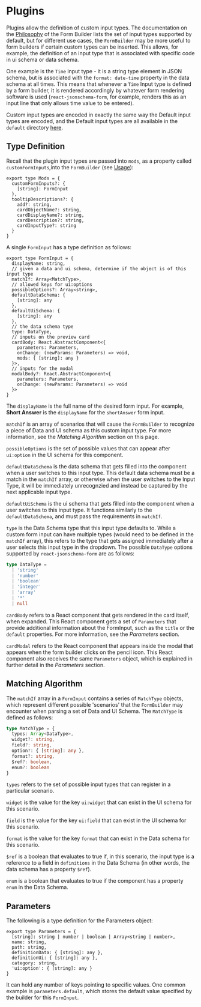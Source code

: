 # Plugins

Plugins allow the definition of custom input types. The documentation on the [Philosophy](Philosophy.md) of the Form Builder lists the set of input types supported by default, but for different use cases, the `FormBuilder` may be more useful to form builders if certain custom types can be inserted. This allows, for example, the definition of an input type that is associated with specific code in ui schema or data schema.

One example is the `Time` input type - it is a string type element in JSON schema, but is associated with the `format: date-time` property in the data schema at all times. This means that whenever a `Time` Input type is defined by a form builder, it is rendered accordingly by whatever form rendering software is used (`react-jsonschema-form`, for example, renders this as an input line that only allows time value to be entered).

Custom input types are encoded in exactly the same way the Default input types are encoded, and the Default input types are all available in the `default` directory [here](https://github.com/ginkgobioworks/react-jsonschema-form-editor/tree/main/src/formBuilder/defaults).

## Type Definition

Recall that the plugin input types are passed into `mods`, as a property called `customFormInputs`,into the `FormBuilder` (see [Usage](Usage.md)):

```react
export type Mods = {
  customFormInputs?: {
    [string]: FormInput
  },
  tooltipDescriptions?: {
    add?: string,
    cardObjectName?: string,
    cardDisplayName?: string,
    cardDescription?: string,
    cardInputType?: string
  }
}
```

A single `FormInput` has a type definition as follows:

```react
export type FormInput = {
  displayName: string,
  // given a data and ui schema, determine if the object is of this input type
  matchIf: Array<MatchType>,
  // allowed keys for ui:options
  possibleOptions?: Array<string>,
  defaultDataSchema: {
    [string]: any
  },
  defaultUiSchema: {
    [string]: any
  },
  // the data schema type
  type: DataType,
  // inputs on the preview card
  cardBody: React.AbstractComponent<{
    parameters: Parameters,
    onChange: (newParams: Parameters) => void,
    mods: { [string]: any }
  }>,
  // inputs for the modal
  modalBody?: React.AbstractComponent<{
    parameters: Parameters,
    onChange: (newParams: Parameters) => void
  }>
}
```

The `displayName` is the full name of the desired form input. For example, **Short Answer** is the `displayName` for the `shortAnswer` form input. 

`matchIf` is an array of scenarios that will cause the `FormBuilder` to recognize a piece of Data and UI schema as this custom input type. For more information, see the *Matching Algorithm* section on this page.

`possibleOptions` is the set of possible values that can appear after `ui:option` in the UI schema for this component.

`defaultDataSchema` is the data schema that gets filled into the component when a user switches to this input type. This default data schema must be a match in the `matchIf` array, or otherwise when the user switches to the Input Type, it will be immediately unrecognzied and instead be captured by the next applicable input type.

`defaultUiSchema` is the ui schema that gets filled into the component when a user switches to this input type. It functions similarly to the `defaultDataSchema`, and must pass the requirements in `matchIf`.

`type` is the Data Schema type that this input type defaults to. While a custom form input can have multiple types (would need to be defined in the `matchIf` array), this refers to the type that gets assigned immediately after a user selects this input type in the dropdown. The possible `DataType` options supported by `react-jsonschema-form` are as follows:

```typescript
type DataType =
  | 'string'
  | 'number'
  | 'boolean'
  | 'integer'
  | 'array'
  | '*'
  | null
```

`cardBody` refers to a React component that gets rendered in the card itself, when expanded. This React component gets a set of `Parameters` that provide additional information about the FormInput, such as the `title` or the `default` properties. For more information, see the *Parameters* section.

`cardModal` refers to the React component that appears inside the modal that appears when the form builder clicks on the pencil icon. This React component also receives the same `Parameters` object, which is explained in further detail in the *Parameters* section.

## Matching Algorithm

The `matchIf` array in a `FormInput` contains a series of `MatchType` objects, which represent different possible 'scenarios' that the `FormBuilder` may encounter when parsing a set of Data and UI Schema. The `MatchType` is defined as follows:

```typescript
type MatchType = {
  types: Array<DataType>,
  widget?: string,
  field?: string,
  option?: { [string]: any },
  format?: string,
  $ref?: boolean,
  enum?: boolean
}
```

`types` refers to the set of possible input types that can register in a particular scenario.

`widget` is the value for the key `ui:widget` that can exist in the UI schema for this scenario.

`field` is the value for the key `ui:field` that can exist in the UI schema for this scenario.

`format` is the value for the key `format` that can exist in the Data schema for this scenario.

`$ref` is a boolean that evaluates to true if, in this scenario, the input type is a reference to a field in `definitions` in the Data Schema (in other words, the data schema has a property `$ref`).

`enum` is a boolean that evaluates to true if the component has a property `enum` in the Data Schema.

## Parameters

The following is a type definition for the Parameters object:

```react
export type Parameters = {
  [string]: string | number | boolean | Array<string | number>,
  name: string,
  path: string,
  definitionData: { [string]: any },
  definitionUi: { [string]: any },
  category: string,
  'ui:option': { [string]: any }
}
```

It can hold any number of keys pointing to specific values. One common example is `parameters.default`, which stores the default value specified by the builder for this `FormInput`.

